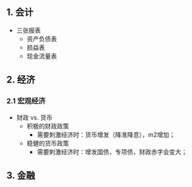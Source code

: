 


## 1. 会计

- 三张报表
    - 资产负债表
    - 损益表
    - 现金流量表

## 2. 经济

### 2.1 宏观经济

- 财政 vs. 货币
    - 积极的财政政策
        - 需要刺激经济时：货币增发（降准降息），m2增加；
    - 稳健的货币政策
        - 需要刺激经济时：增发国债，专项债，财政赤字会变大；

## 3. 金融

